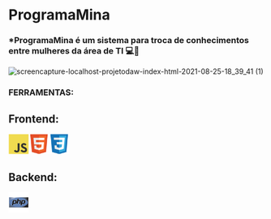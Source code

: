# ProgramaMina
### *ProgramaMina é um sistema para troca de conhecimentos entre mulheres da área de TI  :computer::purple_heart:	
![screencapture-localhost-projetodaw-index-html-2021-08-25-18_39_41 (1)](https://user-images.githubusercontent.com/60903342/131006764-92a85e61-6627-4064-82b7-ba07be1751db.png)
### FERRAMENTAS:
## Frontend:
 <img src="https://raw.githubusercontent.com/devicons/devicon/master/icons/javascript/javascript-original.svg" width="40"/><img src="https://raw.githubusercontent.com/devicons/devicon/master/icons/html5/html5-original.svg" width="40"/><img src="https://raw.githubusercontent.com/devicons/devicon/master/icons/css3/css3-original.svg" width="40"/>
 
 ## Backend:
 <img src="https://raw.githubusercontent.com/devicons/devicon/master/icons/php/php-original.svg" width="40"/>

